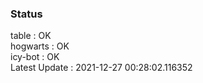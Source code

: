 ### Status


table : OK  
hogwarts : OK  
icy-bot : OK  
Latest Update : 2021-12-27 00:28:02.116352
